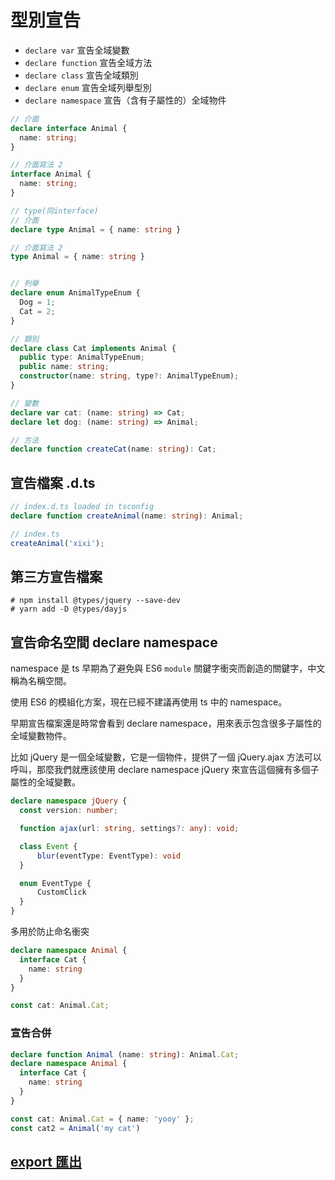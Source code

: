 # 型別宣告



- `declare var` 宣告全域變數
- `declare function` 宣告全域方法
- `declare class` 宣告全域類別
- `declare enum` 宣告全域列舉型別
- `declare namespace` 宣告（含有子屬性的）全域物件

```ts
// 介面
declare interface Animal {
  name: string;
}

// 介面寫法 2
interface Animal {
  name: string;
}

// type(同interface)
// 介面
declare type Animal = { name: string }

// 介面寫法 2
type Animal = { name: string }


// 列舉
declare enum AnimalTypeEnum {
  Dog = 1;
  Cat = 2;
}

// 類別
declare class Cat implements Animal {
  public type: AnimalTypeEnum;
  public name: string;
  constructor(name: string, type?: AnimalTypeEnum);
}

// 變數
declare var cat: (name: string) => Cat;
declare let dog: (name: string) => Animal;

// 方法
declare function createCat(name: string): Cat;
```

## 宣告檔案 .d.ts

```ts
// index.d.ts loaded in tsconfig
declare function createAnimal(name: string): Animal;

```

```ts
// index.ts
createAnimal('xixi');
```

## 第三方宣告檔案

```console
# npm install @types/jquery --save-dev
# yarn add -D @types/dayjs
```

## 宣告命名空間 declare namespace

namespace 是 ts 早期為了避免與 ES6 `module` 關鍵字衝突而創造的關鍵字，中文稱為名稱空間。

使用 ES6 的模組化方案，現在已經不建議再使用 ts 中的 namespace。

早期宣告檔案還是時常會看到 declare namespace，用來表示包含很多子屬性的全域變數物件。

比如 jQuery 是一個全域變數，它是一個物件，提供了一個 jQuery.ajax 方法可以呼叫，那麼我們就應該使用 declare namespace jQuery 來宣告這個擁有多個子屬性的全域變數。


```ts
declare namespace jQuery {
  const version: number;

  function ajax(url: string, settings?: any): void;

  class Event {
      blur(eventType: EventType): void
  }

  enum EventType {
      CustomClick
  }
}
```

多用於防止命名衝突

```ts
declare namespace Animal {
  interface Cat {
    name: string
  }
}

const cat: Animal.Cat;
```

### 宣告合併

```ts
declare function Animal (name: string): Animal.Cat;
declare namespace Animal {
  interface Cat {
    name: string
  }
}

const cat: Animal.Cat = { name: 'yooy' };
const cat2 = Animal('my cat')
```

## [export 匯出](type-export.md)

